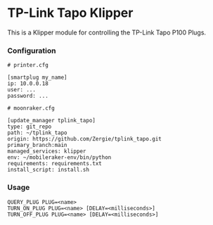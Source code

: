 # TP-Link Tapo Klipper

This is a Klipper module for controlling the TP-Link Tapo P100 Plugs.

### Configuration

```
# printer.cfg

[smartplug my_name]
ip: 10.0.0.18
user: ...
password: ...
```

```
# moonraker.cfg

[update_manager tplink_tapo]
type: git_repo
path: ~/tplink_tapo
origin: https://github.com/Zergie/tplink_tapo.git
primary_branch:main
managed_services: klipper
env: ~/mobileraker-env/bin/python
requirements: requirements.txt
install_script: install.sh
```

### Usage

```
QUERY_PLUG PLUG=<name>
TURN_ON_PLUG PLUG=<name> [DELAY=<milliseconds>]
TURN_OFF_PLUG PLUG=<name> [DELAY=<milliseconds>]
```
